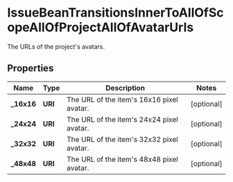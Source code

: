 

# IssueBeanTransitionsInnerToAllOfScopeAllOfProjectAllOfAvatarUrls

The URLs of the project's avatars.

## Properties

| Name | Type | Description | Notes |
|------------ | ------------- | ------------- | -------------|
|**_16x16** | **URI** | The URL of the item&#39;s 16x16 pixel avatar. |  [optional] |
|**_24x24** | **URI** | The URL of the item&#39;s 24x24 pixel avatar. |  [optional] |
|**_32x32** | **URI** | The URL of the item&#39;s 32x32 pixel avatar. |  [optional] |
|**_48x48** | **URI** | The URL of the item&#39;s 48x48 pixel avatar. |  [optional] |



